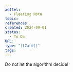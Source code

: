 ```yaml
---
zettel:
  - Fleeting Note
topic: 
references: 
created: 2024-09-01
status:
  - To Do
URL: 
type: "[[Card]]"
tags:
---
```

Do not let the algorithm decide!
